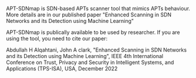 
APT-SDNmap is SDN-based APTs scanner tool that mimics APTs behaviour.
More details are in our published paper "Enhanced Scanning in SDN Networks and its Detection using Machine Learning"

APT-SDNmap is publically available to be used by researcher. If you are using the tool, you need to cite our paper: 

Abdullah H Alqahtani, John A clark, "Enhanced Scanning in SDN Networks and its Detection using Machine Learning", IEEE 4th International Conference on Trust, Privacy and Security in Intelligent Systems, and Applications (TPS-ISA), USA, December 2022
